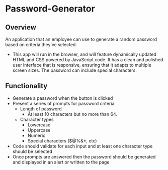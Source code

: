 # Password-Generator

## Overview

 An application that an employee can use to generate a random password based on criteria they’ve selected. 
 
 * This app will run in the browser, and will feature dynamically updated HTML and CSS powered by JavaScript code. It has a clean and polished user interface that is responsive, ensuring that it adapts to multiple screen sizes. The password can include special characters.

## Functionality
 * Generate a password when the button is clicked
  * Present a series of prompts for password criteria
    * Length of password
      * At least 10 characters but no more than 64.
    * Character types
      * Lowercase
      * Uppercase
      * Numeric
      * Special characters ($@%&*, etc)
  * Code should validate for each input and at least one character type should be selected
  * Once prompts are answered then the password should be generated and displayed in an alert or written to the page